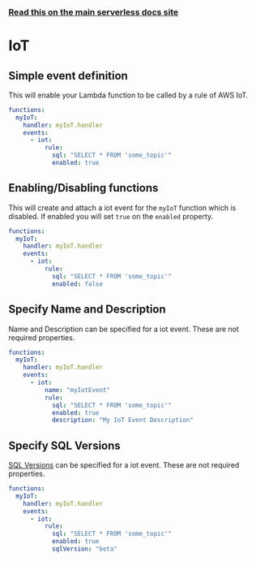 <!--
title: Serverless Framework - AWS Lambda Events - IoT
menuText: IoT
menuOrder: 7
description:  Setting up AWS IoT Events with AWS Lambda via the Serverless Framework
layout: Doc
-->

<!-- DOCS-SITE-LINK:START automatically generated  -->
### [Read this on the main serverless docs site](https://www.serverless.com/framework/docs/providers/aws/events/iot)
<!-- DOCS-SITE-LINK:END -->

# IoT

## Simple event definition

This will enable your Lambda function to be called by a rule of AWS IoT.

```yml
functions:
  myIoT:
    handler: myIoT.handler
    events:
      - iot:
          rule:
            sql: "SELECT * FROM 'some_topic'"
            enabled: true
```

## Enabling/Disabling functions

This will create and attach a iot event for the `myIoT` function which is disabled. If enabled you will set `true` on the `enabled` property.

```yml
functions:
  myIoT:
    handler: myIoT.handler
    events:
      - iot:
          rule:
            sql: "SELECT * FROM 'some_topic'"
            enabled: false
```

## Specify Name and Description

Name and Description can be specified for a iot event. These are not required properties.

```yml
functions:
  myIoT:
    handler: myIoT.handler
    events:
      - iot:
          name: "myIotEvent"
          rule:
            sql: "SELECT * FROM 'some_topic'"
            enabled: true
            description: "My IoT Event Description"
```

## Specify SQL Versions

[SQL Versions](http://docs.aws.amazon.com/iot/latest/developerguide/iot-rule-sql-version.html) can be specified for a iot event. These are not required properties.

```yml
functions:
  myIoT:
    handler: myIoT.handler
    events:
      - iot:
          rule:
            sql: "SELECT * FROM 'some_topic'"
            enabled: true
            sqlVersion: "beta"
```
